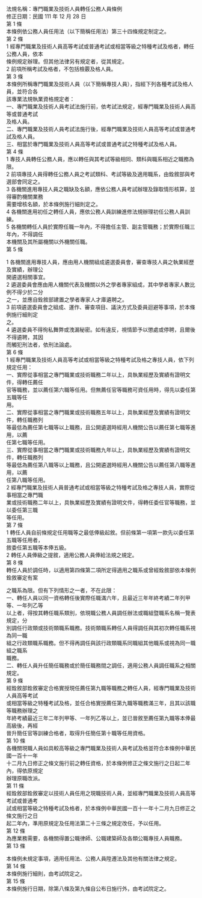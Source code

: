 法規名稱：專門職業及技術人員轉任公務人員條例  
修正日期：民國 111 年 12 月 28 日  
第 1 條  
本條例依公務人員任用法（以下簡稱任用法）第三十四條規定制定之。  
第 2 條  
1 經專門職業及技術人員高等考試或普通考試或相當等級之特種考試及格者，轉任公務人員，依本  
條例規定辦理。但其他法律另有規定者，從其規定。  
2 前項所稱考試及格者，不包括檢覈及格人員。  
第 3 條  
本條例所稱專門職業及技術人員（以下簡稱專技人員），指經下列各種考試及格人員，並符合各  
該專業法規執業資格規定者：  
一、專門職業及技術人員考試法施行前，依考試法規定，經專門職業及技術人員高等或普通考試  
及格人員。  
二、專門職業及技術人員考試法施行後，經專門職業及技術人員高等考試或普通考試及格人員。  
三、相當於專門職業及技術人員高等考試或普通考試之特種考試及格人員。  
第 4 條  
1 專技人員轉任公務人員，應以轉任與其考試等級相同、類科與職系相近之職務為限。  
2 前項專技人員得轉任公務人員之考試類科、考試等級及適用職系，由銓敘部與考選部會同定之。  
3 各機關進用專技人員之職缺及名額，應依公務人員考試辦理及錄取情形核算，並得審酌機關業務  
需要增核名額，於本條例施行細則定之。  
4 各機關進用初任之轉任人員，應依公務人員訓練進修法規辦理初任公務人員訓練。  
5 各機關轉任人員於實際任職一年內，不得擔任主管、副主管職務；於實際任職三年內，不得調任  
本機關及其所屬機關以外機關任職。  
第 5 條  


1 各機關進用專技人員，應由用人機關組成遴選委員會，審查專技人員之執業經歷及實績，辦理公  
開遴選相關事宜。  
2 遴選委員會應由用人機關代表及機關以外之學者專家組成，其中學者專家人數比例不得少於二分  
之一，並應自銓敘部建置之學者專家人才庫遴聘之。  
3 前項遴選委員會之組成、運作、審查項目、議決方式及委員迴避等事項，於本條例施行細則定  
之。  
4 遴選委員不得徇私舞弊或洩漏秘密。如有違反，視情節予以懲處或停聘，且爾後不得遴聘，其因  
而觸犯刑法者，依刑法論處。  
第 6 條  
1 經專門職業及技術人員高等考試或相當等級之特種考試及格之專技人員，依下列規定任用：  
一、實際從事相當之專門職業或技術職務二年以上，具執業經歷及實績有證明文件，得轉任薦任  
官等職務，並以薦任第六職等任用。但無薦任官等職務可資任用時，得先以委任第五職等任  
用。  
二、實際從事相當之專門職業或技術職務五年以上，具執業經歷及實績有證明文件，轉任職務列  
等最低為薦任第七職等以上職務，且公開遴選時經用人機關公告以薦任第七職等進用，以薦  
任第七職等任用。  
三、實際從事相當之專門職業或技術職務九年以上，具執業經歷及實績有證明文件，轉任職務列  
等最低為薦任第八職等以上職務，且公開遴選時經用人機關公告以薦任第八職等進用，以薦  
任第八職等任用。  
2 經專門職業及技術人員普通考試或相當等級之特種考試及格之專技人員，實際從事相當之專門職  
業或技術職務二年以上，具執業經歷及實績有證明文件，得轉任委任官等職務，並以委任第三職  
等任用。  
第 7 條  
1 轉任人員自前條規定任用職等之最低俸級起敘。但前條第一項第一款先以委任第五職等任用者，  
敘委任第五職等本俸五級。  
2 轉任人員俸級之提敘，適用公務人員俸給法規之規定。  
第 8 條  
轉任人員於調任時，以適用第四條第二項所定得適用之職系或曾經銓敘部依本條例銓敘審定有案  


之職系為限。但有下列情形之一者，不在此限：  
一、轉任人員以同一資格轉任後實際任職滿六年，且最近三年年終考績二年列甲等、一年列乙等  
以上者，得按其轉任職系類別，依現職公務人員調任辦法或職組暨職系名稱一覽表規定，分  
別調任行政類或技術類職系職務。技術類職系轉任人員得調任與其初次轉任職系視為同一職  
組之行政類職系職務。但不得再調任與該行政類職系同職組其他職系或視為同一職組之職系  
職務。  
二、轉任人員升任簡任職務或於簡任職務間之調任，適用公務人員調任職系之相關規定。  
第 9 條  
經銓敘部銓敘審定合格實授現任薦任第九職等職務之轉任人員，經專門職業及技術人員高等考試  
或相當等級之特種考試及格，並任合格實授薦任第九職等職務滿三年，且其以該職等職務辦理之  
年終考績最近三年二年列甲等、一年列乙等以上，並已晉敘至薦任第九職等本俸最高級後，再經  
晉升簡任官等訓練合格者，取得升任簡任第十職等任用資格。  
第 10 條  
各機關現職人員如具較高等級之專門職業及技術人員考試及格並符合本條例中華民國一百十一年  
十二月九日修正之條文施行前之轉任資格，於本條例修正之條文施行之日起二年內，得依原規定  
辦理原職改派。  
第 11 條  
經銓敘部銓敘審定以技術人員任用之現職技術人員，並經專門職業及技術人員高等考試或普通考  
試或相當等級之特種考試及格者，於本條例中華民國一百十一年十二月九日修正之條文施行之日  
起二年內，準用原規定及任用法第二十三條之規定改任，予以任用。  
第 12 條  
為應業務需要，各機關得置公職律師、公職建築師及各類公職專技人員職務。  
第 13 條  


本條例未規定事項，適用任用法、公務人員陞遷法及其他有關法律之規定。  
第 14 條  
本條例施行細則，由考試院定之。  
第 15 條  
本條例施行日期，除第八條及第九條自公布日施行外，由考試院定之。  


